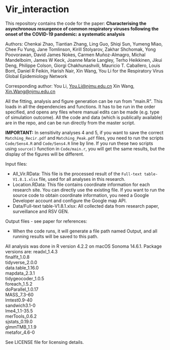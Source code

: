 # Vir_interaction
 
This repository contains the code for the paper: **Characterising the asynchronous resurgence of common respiratory viruses following the onset of the COVID-19 pandemic: a systematic analysis**

Authors: Chenkai Zhao, Tiantian Zhang, Ling Guo, Shiqi Sun, Yumeng Miao, Chee Fu Yung, Jane Tomlinson, Kirill Stolyarov, Zakhar Shchomak, Yong Poovorawan, David James Nokes, Carmen Muñoz-Almagro, Michal Mandelboim, James W Keck, Joanne Marie Langley, Terho Heikkinen, Jikui Deng, Philippe Colson, Giorgi Chakhunashvili, Mauricio T. Caballero, Louis Bont, Daniel R Feikin, Harish Nair, Xin Wang, You Li for the Respiratory Virus Global Epidemiology Network

Corresponding author: 
You Li, You.Li@njmu.edu.cn 
Xin Wang, Xin.Wang@njmu.edu.cn

All the fitting, analysis and figure generation can be run from "main.R". This loads in all the dependencies and functions. It has to be run in the order specified, and opens any files where manual edits can be made (e.g. type of simulation outcome). All the code and data (which is publically available) are in the repo, and can be run directly from the master script. 

**IMPORTANT:**
In sensitivity analyses 4 and 5, if you want to save the correct `Matching_Recir.pdf` and `Matching_Peak.pdf` files, you need to run the scripts `Code/Sens4.R` and `Code/Sens4.R` line by line. If you run these two scripts using `source()` function in `Code/main.r`, you will get the same results, but the display of the figures will be different.



Input files: 
- All_Vir.RData: This file is the processed result of the `Full-text table-V1.8.1.xlsx` file, used for all analyses in this research.
- Location.RData: This file contains coordinate information for each research site. You can directly use the existing file. If you want to run the source code to obtain coordinate information, you need a Google Developer account and configure the Google map API.
- Data/Full-text table-V1.8.1.xlsx: All collected data from research paper, surveillance and RSV GEN.

Output files - see paper for references: 
- When the code runs, it will generate a file path named Output, and all running results will be saved to this path.


All analysis was done in R version 4.2.2 on macOS Sonoma 14.6.1. Package versions are: 
readxl_1.4.3  
finalfit_1.0.8  
tidyverse_2.0.0  
data.table_1.16.0  
mapdata_2.3.1  
tidygeocoder_1.0.5  
foreach_1.5.2  
doParallel_1.0.17  
MASS_7.3-60  
lmtest0.9-40  
sandwich3.1-0  
lme4_1.1-35.5  
merTools_0.6.2  
sjstats_0.19.0  
glmmTMB_1.1.9  
metafor_4.6-0  



See LICENSE file for licensing details.
